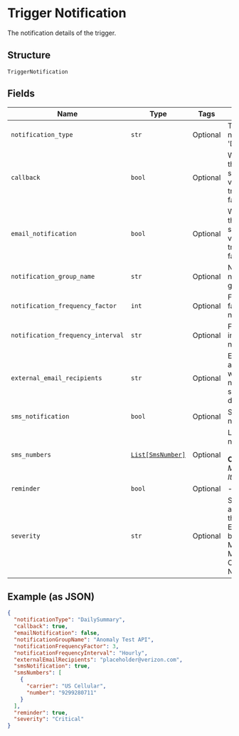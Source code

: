 
# Trigger Notification

The notification details of the trigger.

## Structure

`TriggerNotification`

## Fields

| Name | Type | Tags | Description |
|  --- | --- | --- | --- |
| `notification_type` | `str` | Optional | The type of notification, i.e. 'DailySummary'. |
| `callback` | `bool` | Optional | Whether or not the notification should be sent via callback.<br />true<br />false. |
| `email_notification` | `bool` | Optional | Whether or not the notification should be sent via e-mail.<br />true<br />false. |
| `notification_group_name` | `str` | Optional | Name for the notification group. |
| `notification_frequency_factor` | `int` | Optional | Frequency factor for notification. |
| `notification_frequency_interval` | `str` | Optional | Frequency interval for notification. |
| `external_email_recipients` | `str` | Optional | E-mail address(es) where the notification should be delivered. |
| `sms_notification` | `bool` | Optional | SMS notification. |
| `sms_numbers` | [`List[SmsNumber]`](../../doc/models/sms-number.md) | Optional | List of SMS numbers.<br><br>**Constraints**: *Maximum Items*: `10` |
| `reminder` | `bool` | Optional | - |
| `severity` | `str` | Optional | Severity level associated with the notification. Examples would be:<br />Major<br />Minor<br />Critical<br />NotApplicable. |

## Example (as JSON)

```json
{
  "notificationType": "DailySummary",
  "callback": true,
  "emailNotification": false,
  "notificationGroupName": "Anomaly Test API",
  "notificationFrequencyFactor": 3,
  "notificationFrequencyInterval": "Hourly",
  "externalEmailRecipients": "placeholder@verizon.com",
  "smsNotification": true,
  "smsNumbers": [
    {
      "carrier": "US Cellular",
      "number": "9299280711"
    }
  ],
  "reminder": true,
  "severity": "Critical"
}
```

